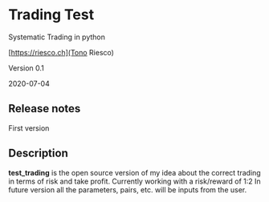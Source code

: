 # Trading Test

Systematic Trading in python

[https://riesco.ch](Tono Riesco)

Version 0.1 

2020-07-04

## Release notes

First version

## Description

**test_trading** is the open source version of my idea about the correct trading in terms of risk and take profit.
Currently working with a risk/reward of 1:2
In future version all the parameters, pairs, etc. will be inputs from the user.
